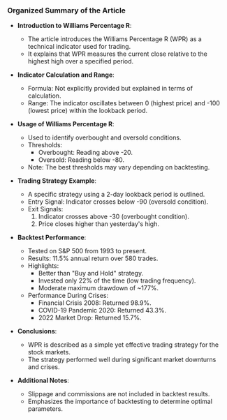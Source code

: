 ### Organized Summary of the Article

- **Introduction to Williams Percentage R**:
  - The article introduces the Williams Percentage R (WPR) as a technical indicator used for trading.
  - It explains that WPR measures the current close relative to the highest high over a specified period.

- **Indicator Calculation and Range**:
  - Formula: Not explicitly provided but explained in terms of calculation.
  - Range: The indicator oscillates between 0 (highest price) and -100 (lowest price) within the lookback period.

- **Usage of Williams Percentage R**:
  - Used to identify overbought and oversold conditions.
  - Thresholds:
    - Overbought: Reading above -20.
    - Oversold: Reading below -80.
  - Note: The best thresholds may vary depending on backtesting.

- **Trading Strategy Example**:
  - A specific strategy using a 2-day lookback period is outlined.
  - Entry Signal: Indicator crosses below -90 (oversold condition).
  - Exit Signals:
    1. Indicator crosses above -30 (overbought condition).
    2. Price closes higher than yesterday's high.

- **Backtest Performance**:
  - Tested on S&P 500 from 1993 to present.
  - Results: 11.5% annual return over 580 trades.
  - Highlights:
    - Better than "Buy and Hold" strategy.
    - Invested only 22% of the time (low trading frequency).
    - Moderate maximum drawdown of ~177%.
  - Performance During Crises:
    - Financial Crisis 2008: Returned 98.9%.
    - COVID-19 Pandemic 2020: Returned 43.3%.
    - 2022 Market Drop: Returned 15.7%.

- **Conclusions**:
  - WPR is described as a simple yet effective trading strategy for the stock markets.
  - The strategy performed well during significant market downturns and crises.

- **Additional Notes**:
  - Slippage and commissions are not included in backtest results.
  - Emphasizes the importance of backtesting to determine optimal parameters.

